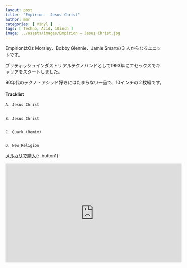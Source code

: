 ```yaml
---
layout: post
title:  "Empirion – Jesus Christ"
author: mmr
categories: [ Vinyl ]
tags: [ Techno, Acid, 10inch ]
image: ../assets/images/Empirion – Jesus Christ.jpg
---
```


EmpirionはOz Morsley、Bobby Glennie、Jamie Smartの３人からなるユニットです。

ブリティッシュインダストリアルテクノバンドとして1993年にエセックスでキャリアをスタートしました。

90年代のテクノ・アシッド好きにはたまらない一品で、10インチの２枚組です。

#### Tracklist
```md
A. Jesus Christ


B. Jesus Christ


C. Quark (Remix)


D. New Religion
```

[メルカリで購入](https://jp.mercari.com/item/m51146991051?afid=6142608987){: .button1}

<iframe width="560" height="315" src="https://www.youtube.com/embed/7QfL99F3l_M?si=UtplTV3W34tXS8Y9" title="YouTube video player" frameborder="0" allow="accelerometer; autoplay; clipboard-write; encrypted-media; gyroscope; picture-in-picture; web-share" referrerpolicy="strict-origin-when-cross-origin" allowfullscreen></iframe>
